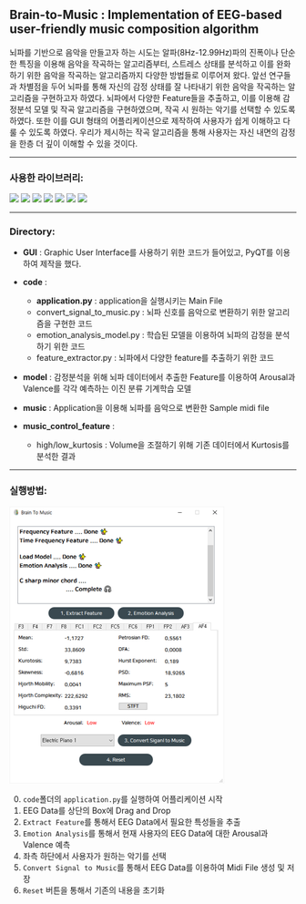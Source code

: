 ## Brain-to-Music : Implementation of EEG-based user-friendly music composition algorithm

뇌파를 기반으로 음악을 만들고자 하는 시도는 알파(8Hz-12.99Hz)파의 진폭이나 단순한 특징을 이용해
음악을 작곡하는 알고리즘부터, 스트레스 상태를 분석하고 이를 완화하기 위한 음악을 작곡하는
알고리즘까지 다양한 방법들로 이루어져 왔다. 앞선 연구들과 차별점을 두어 뇌파를 통해
자신의 감정 상태를 잘 나타내기 위한 음악을 작곡하는 알고리즘을 구현하고자 하였다. 뇌파에서 다양한
Feature들을 추출하고, 이를 이용해 감정분석 모델 및 작곡 알고리즘을 구현하였으며, 작곡 시 원하는
악기를 선택할 수 있도록 하였다. 또한 이를 GUI 형태의 어플리케이션으로 제작하여 사용자가 쉽게
이해하고 다룰 수 있도록 하였다. 우리가 제시하는 작곡 알고리즘을 통해 사용자는 자신 내면의
감정을 한층 더 깊이 이해할 수 있을 것이다. 




----

### 사용한 라이브러리: 
<img src="https://img.shields.io/badge/numpy-1.19.5-yellowgreen"/> 
<img src="https://img.shields.io/badge/pandas-1.2.0-yellowgreen"/> 
<img src="https://img.shields.io/badge/scipy-1.5.4-yellowgreen"/> 
<img src="https://img.shields.io/badge/pyeeg-0.0.2-yellowgreen"/> 
<img src="https://img.shields.io/badge/pycaret-2.3.4-red"/> 
<img src="https://img.shields.io/badge/pretty_midi-0.2.9-red"/> 
<img src="https://img.shields.io/badge/pyqt-5.9.2-blue"/>



----

### Directory: 
- **GUI** : Graphic User Interface를 사용하기 위한 코드가 들어있고, PyQT를 이용하여 제작을 했다.
- **code**  :
    - **application.py** : application을 실행시키는 Main File
    - convert_signal_to_music.py : 뇌파 신호를 음악으로 변환하기 위한 알고리즘을 구현한 코드
    - emotion_analysis_model.py : 학습된 모델을 이용하여 뇌파의 감정을 분석하기 위한 코드
    - feature_extractor.py : 뇌파에서 다양한 feature를 추출하기 위한 코드

- **model** : 감정분석을 위해 뇌파 데이터에서 추출한 Feature를 이용하여 Arousal과 Valence를 각각 예측하는 이진 분류 기계학습 모델
- **music** : Application을 이용해 뇌파를 음악으로 변환한 Sample midi file
- **music_control_feature** :
    - high/low_kurtosis : Volume을 조절하기 위해 기존 데이터에서 Kurtosis를 분석한 결과




----
### 실행방법: 
![](./GUI/gui.png)

0. `code`폴더의 `application.py`를 실행하여 어플리케이션 시작
1. EEG Data를 상단의 Box에 Drag and Drop 
2. `Extract Feature`를 통해서 EEG Data에서 필요한 특성들을 추출 
3. `Emotion Analysis`를 통해서 현재 사용자의 EEG Data에 대한 Arousal과 Valence 예측
4. 좌측 하단에서 사용자가 원하는 악기를 선택 
5. `Convert Signal to Music`를 통해서 EEG Data를 이용하여 Midi File 생성 및 저장
6. `Reset` 버튼을 통해서 기존의 내용을 초기화 




